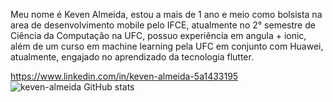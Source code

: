 Meu nome é Keven Almeida, estou a mais de 1 ano e meio como bolsista na area de desenvolvimento mobile pelo IFCE, 
atualmente no 2° semestre de Ciência da Computação na UFC, possuo experiência em angula + ionic, além de um curso em machine learning pela UFC em conjunto com Huawei,
atualmente, engajado no aprendizado da tecnologia flutter.

https://www.linkedin.com/in/keven-almeida-5a1433195
![keven-almeida GitHub stats](https://github-readme-stats.vercel.app/api?username=anuraghazra&theme=dark&show_icons=true)


<!---
Keven-Almeida/Keven-Almeida is a ✨ special ✨ repository because its `README.md` (this file) appears on your GitHub profile.
You can click the Preview link to take a look at your changes.
--->
